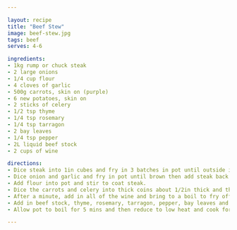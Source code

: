 ```yaml
---

layout: recipe
title: "Beef Stew"
image: beef-stew.jpg
tags: beef
serves: 4-6

ingredients:
- 1kg rump or chuck steak
- 2 large onions
- 1/4 cup flour
- 4 cloves of garlic
- 500g carrots, skin on (purple)
- 6 new potatoes, skin on 
- 2 sticks of celery
- 1/2 tsp thyme
- 1/4 tsp rosemary
- 1/4 tsp tarragon
- 2 bay leaves
- 1/4 tsp pepper
- 2L liquid beef stock
- 2 cups of wine

directions:
- Dice steak into 1in cubes and fry in 3 batches in pot until outside is browned. Set aside.
- Dice onion and garlic and fry in pot until brown then add steak back in. 
- Add flour into pot and stir to coat steak.
- Dice the carrots and celery into thick coins about 1/2in thick and the potatoes into 1in cubes and add to pot. 
- After a minute, add in all of the wine and bring to a boil to fry off any alcohol, cook for 2 minutes
- Add in beef stock, thyme, rosemary, tarragon, pepper, bay leaves and bring to a boil. 
- Allow pot to boil for 5 mins and then reduce to low heat and cook for 2 hours with the lid off, stirring at least every half hour.

---
```



